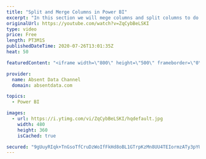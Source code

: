 ```yaml
---
title: "Split and Merge Columns in Power BI"
excerpt: "In this section we will mege columns and split columns to do a depper level of analysis"
originalUrl: https://youtube.com/watch?v=ZqCybBeLSKI
type: video
price: Free
length: PT3M1S
publishedDateTime: 2020-07-26T13:01:35Z
heat: 50

featuredContent: "<iframe width=\"800\" height=\"500\" frameborder=\"0\" src=\"https://www.youtube.com/embed/ZqCybBeLSKI\" allow=\"accelerometer; autoplay; encrypted-media; gyroscope; picture-in-picture\" allowfullscreen></iframe>"

provider:
  name: Absent Data Channel
  domain: absentdata.com

topics:
  - Power BI

images:
  - url: https://i.ytimg.com/vi/ZqCybBeLSKI/hqdefault.jpg
    width: 480
    height: 360
    isCached: true

secured: "9gUuyRIqk+TnGsoTfCruDzWoIfFkHd8oBL1GTrpKzMn8UU4TEIormzATy3pYUOflv61iJw/bXaijZYsW87YgHyCTWBIH6HHQ0dHqSpAPQIMVHUA57zKY6FyGzaPwMxVsWqW7QnRWC+SqA5+pi+Nz87WZLZe8D3nTqbpFZwaJSrO6+h4cLTeqF9p9+TvUovicuJn+E+axWys9cN9WZqa1zZ6ve4uredt1rJ+1JSPKwUahRFA5l2t9E0E+j6uM7eAVv6wMAjPBuLHv0cmsRVSeiogeei4XmL2TDPT9pRhTprnRe41Zjex5icc2WqgjxTdqrfyPTS0708W98thePC8ujlD1icyTIun6F27XW7TY73d/2u0sNxYNGJTiDiRBkBTN0JeZycecLOqW2CKMEXmDEaXoih8mcPKMkYubnbCuSdM=;dF6HKrvvRTAQJgGGwx9lxg=="
---
```


